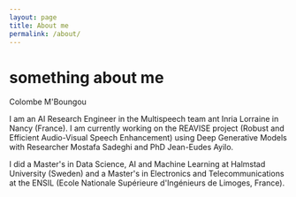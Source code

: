 ```yaml
---
layout: page
title: About me
permalink: /about/
---
```




# something about me
Colombe M'Boungou

I am an AI Research Engineer in the Multispeech team ant Inria Lorraine in Nancy (France).
I am currently working on the REAVISE project (Robust and Efficient Audio-Visual Speech Enhancement) using Deep Generative Models with Researcher Mostafa Sadeghi and PhD Jean-Eudes Ayilo.

I did a Master's in Data Science, AI and Machine Learning at Halmstad University (Sweden) and a Master's in Electronics and Telecommunications at the ENSIL (Ecole Nationale Supérieure d'Ingénieurs de Limoges, France).
